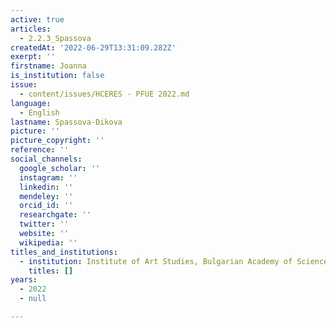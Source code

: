 ```yaml
---
active: true
articles:
  - 2.2.3_Spassova
createdAt: '2022-06-29T13:31:09.282Z'
exerpt: ''
firstname: Joanna
is_institution: false
issue:
  - content/issues/HCERES - PFUE 2022.md
language:
  - English
lastname: Spassova-Dikova
picture: ''
picture_copyright: ''
reference: ''
social_channels:
  google_scholar: ''
  instagram: ''
  linkedin: ''
  mendeley: ''
  orcid_id: ''
  researchgate: ''
  twitter: ''
  website: ''
  wikipedia: ''
titles_and_institutions:
  - institution: Institute of Art Studies, Bulgarian Academy of Sciences, Bulgaria
    titles: []
years:
  - 2022
  - null

---
```

